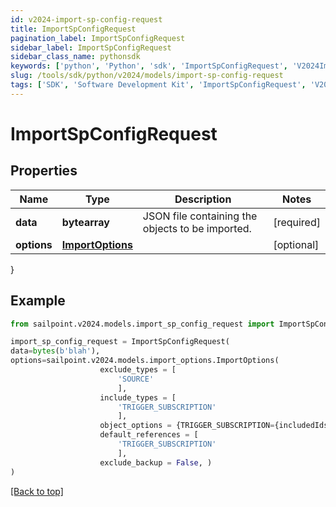 ```yaml
---
id: v2024-import-sp-config-request
title: ImportSpConfigRequest
pagination_label: ImportSpConfigRequest
sidebar_label: ImportSpConfigRequest
sidebar_class_name: pythonsdk
keywords: ['python', 'Python', 'sdk', 'ImportSpConfigRequest', 'V2024ImportSpConfigRequest'] 
slug: /tools/sdk/python/v2024/models/import-sp-config-request
tags: ['SDK', 'Software Development Kit', 'ImportSpConfigRequest', 'V2024ImportSpConfigRequest']
---
```


# ImportSpConfigRequest


## Properties

Name | Type | Description | Notes
------------ | ------------- | ------------- | -------------
**data** | **bytearray** | JSON file containing the objects to be imported. | [required]
**options** | [**ImportOptions**](import-options) |  | [optional] 
}

## Example

```python
from sailpoint.v2024.models.import_sp_config_request import ImportSpConfigRequest

import_sp_config_request = ImportSpConfigRequest(
data=bytes(b'blah'),
options=sailpoint.v2024.models.import_options.ImportOptions(
                    exclude_types = [
                        'SOURCE'
                        ], 
                    include_types = [
                        'TRIGGER_SUBSCRIPTION'
                        ], 
                    object_options = {TRIGGER_SUBSCRIPTION={includedIds=[be9e116d-08e1-49fc-ab7f-fa585e96c9e4], includedNames=[Test 2]}}, 
                    default_references = [
                        'TRIGGER_SUBSCRIPTION'
                        ], 
                    exclude_backup = False, )
)

```
[[Back to top]](#) 

